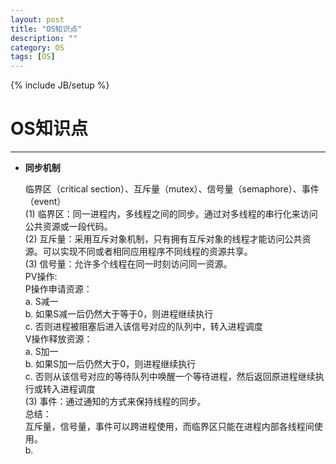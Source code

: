 ```yaml
---
layout: post
title: "OS知识点"
description: ""
category: OS
tags: [OS]
---
```

{% include JB/setup %}
# OS知识点
---



* **同步机制**

	临界区（critical section）、互斥量（mutex）、信号量（semaphore）、事件（event）<br>
	(1) 临界区：同一进程内，多线程之间的同步。通过对多线程的串行化来访问公共资源或一段代码。<br>
	(2) 互斥量：采用互斥对象机制，只有拥有互斥对象的线程才能访问公共资源。可以实现不同或者相同应用程序不同线程的资源共享。<br>
	(3) 信号量：允许多个线程在同一时刻访问同一资源。<br>
	PV操作:<br>
	P操作申请资源：<br>
		a. S减一<br>
		b. 如果S减一后仍然大于等于0，则进程继续执行<br>
		c. 否则进程被阻塞后进入该信号对应的队列中，转入进程调度<br>
	V操作释放资源：<br>
		a. S加一<br>
		b. 如果S加一后仍然大于0，则进程继续执行<br>
		c. 否则从该信号对应的等待队列中唤醒一个等待进程，然后返回原进程继续执行或转入进程调度<br>
	(3) 事件：通过通知的方式来保持线程的同步。
	<br>
	总结：<br>
		互斥量，信号量，事件可以跨进程使用，而临界区只能在进程内部各线程间使用。<br>
		b. 
	<br>







 


